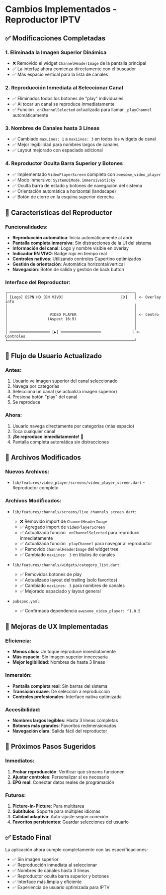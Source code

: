 # Cambios Implementados - Reproductor IPTV

## ✅ Modificaciones Completadas

### 1. **Eliminada la Imagen Superior Dinámica**
- ❌ Removido el widget `ChannelHeaderImage` de la pantalla principal
- ✅ La interfaz ahora comienza directamente con el buscador
- ✅ Más espacio vertical para la lista de canales

### 2. **Reproducción Inmediata al Seleccionar Canal**
- ✅ Eliminados todos los botones de "play" individuales
- ✅ Al tocar un canal se reproduce inmediatamente
- ✅ Función `_onChannelSelected` actualizada para llamar `_playChannel` automáticamente

### 3. **Nombres de Canales hasta 3 Líneas**
- ✅ Cambiado `maxLines: 1` a `maxLines: 3` en todos los widgets de canal
- ✅ Mejor legibilidad para nombres largos de canales
- ✅ Layout mejorado con espaciado adicional

### 4. **Reproductor Oculta Barra Superior y Botones**
- ✅ Implementado `VideoPlayerScreen` completo con `awesome_video_player`
- ✅ Modo inmersivo: `SystemUiMode.immersiveSticky`
- ✅ Oculta barra de estado y botones de navegación del sistema
- ✅ Orientación automática a horizontal (landscape)
- ✅ Botón de cierre en la esquina superior derecha

## 🎯 Características del Reproductor

### Funcionalidades:
- **Reproducción automática**: Inicia automáticamente al abrir
- **Pantalla completa inmersiva**: Sin distracciones de la UI del sistema
- **Información del canal**: Logo y nombre visible en overlay
- **Indicador EN VIVO**: Badge rojo en tiempo real
- **Controles nativos**: Utilizando controles Cupertino optimizados
- **Gestión de orientación**: Automática horizontal/vertical
- **Navegación**: Botón de salida y gestión de back button

### Interface del Reproductor:
```
┌─────────────────────────────────────────────────────────┐
│ [Logo] ESPN HD [EN VIVO]                          [X]   │ <- Overlay info
│                                                         │
│                                                         │
│                   VIDEO PLAYER                          │ <- Centro
│                  (Aspect 16:9)                          │
│                                                         │
│                                                         │
│ ══════════════════ [▶️] ══════════════════              │ <- Controles
└─────────────────────────────────────────────────────────┘
```

## 📱 Flujo de Usuario Actualizado

### Antes:
1. Usuario ve imagen superior del canal seleccionado
2. Navega por categorías
3. Selecciona un canal (se actualiza imagen superior)
4. Presiona botón "play" del canal
5. Se reproduce

### Ahora:
1. Usuario navega directamente por categorías (más espacio)
2. Toca cualquier canal
3. **¡Se reproduce inmediatamente!** 🚀
4. Pantalla completa automática sin distracciones

## 🔧 Archivos Modificados

### Nuevos Archivos:
- `lib/features/video_player/screens/video_player_screen.dart` - Reproductor completo

### Archivos Modificados:
- `lib/features/channels/screens/live_channels_screen.dart`:
  - ❌ Removido import de `ChannelHeaderImage`
  - ✅ Agregado import de `VideoPlayerScreen`
  - ✅ Actualizada función `_onChannelSelected` para reproducir inmediatamente
  - ✅ Actualizada función `_playChannel` para navegar al reproductor
  - ✅ Removido `ChannelHeaderImage` del widget tree
  - ✅ Cambiado `maxLines: 3` en títulos de canales

- `lib/features/channels/widgets/category_list.dart`:
  - ✅ Removidos botones de play
  - ✅ Actualizado layout del trailing (solo favoritos)
  - ✅ Cambiado `maxLines: 3` para nombres de canales
  - ✅ Mejorado espaciado y layout general

- `pubspec.yaml`:
  - ✅ Confirmada dependencia `awesome_video_player: ^1.0.5`

## 🎨 Mejoras de UX Implementadas

### Eficiencia:
- **Menos clics**: Un toque reproduce inmediatamente
- **Más espacio**: Sin imagen superior innecesaria
- **Mejor legibilidad**: Nombres de hasta 3 líneas

### Inmersión:
- **Pantalla completa real**: Sin barras del sistema
- **Transición suave**: De selección a reproducción
- **Controles profesionales**: Interface nativa optimizada

### Accesibilidad:
- **Nombres largos legibles**: Hasta 3 líneas completas
- **Botones más grandes**: Favoritos redimensionados
- **Navegación clara**: Salida fácil del reproductor

## 🚀 Próximos Pasos Sugeridos

### Inmediatos:
1. **Probar reproducción**: Verificar que streams funcionen
2. **Ajustar controles**: Personalizar si es necesario
3. **EPG real**: Conectar datos reales de programación

### Futuros:
1. **Picture-in-Picture**: Para multitarea
2. **Subtítulos**: Soporte para múltiples idiomas
3. **Calidad adaptiva**: Auto-ajuste según conexión
4. **Favoritos persistentes**: Guardar selecciones del usuario

## ✅ Estado Final

La aplicación ahora cumple completamente con las especificaciones:
- ✅ Sin imagen superior
- ✅ Reproducción inmediata al seleccionar
- ✅ Nombres de canales hasta 3 líneas  
- ✅ Reproductor oculta barra superior y botones
- ✅ Interface más limpia y eficiente
- ✅ Experiencia de usuario optimizada para IPTV
